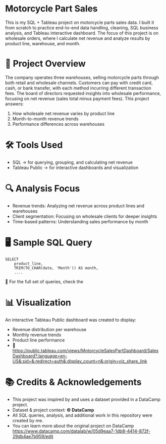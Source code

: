 # Motorcycle Part Sales
This is my SQL + Tableau project on motorcycle parts sales data. I built it from scratch to practice end-to-end data handling, cleaning, SQL business analysis, and Tableau interactive dashboard.  The focus of this project is on wholesale orders, where I calculate net revenue and analyze results by product line, warehouse, and month. 

# 📌 Project Overview
The company operates three warehouses, selling motorcycle parts through both retail and wholesale channels. Customers can pay with credit card, cash, or bank transfer, with each method incurring different transaction fees. The board of directors requested insights into wholesale performance, focusing on net revenue (sales total minus payment fees). This project answers:
1. How wholesale net revenue varies by product line
2. Month-to-month revenue trends
3. Performance differences across warehouses

# 🛠 Tools Used
- SQL → for querying, grouping, and calculating net revenue
- Tableau Public → for interactive dashboards and visualization

# 🔍 Analysis Focus
- Revenue trends: Analyzing net revenue across product lines and warehouses
- Client segmentation: Focusing on wholesale clients for deeper insights
- Time-based patterns: Understanding sales performance by month

# 🖥️ Sample SQL Query
```
SELECT 
    product_line,
    TRIM(TO_CHAR(date, 'Month')) AS month,
    ....
```
📂 For the full set of queries, check the
    
# 📊 Visualization
An interactive Tableau Public dashboard was created to display:
- Revenue distribution per warehouse
- Monthly revenue trends
- Product line performance
- 🔗 https://public.tableau.com/views/MotorcycleSalesPartDashboard/SalesDashboard?:language=en-US&:sid=&:redirect=auth&:display_count=n&:origin=viz_share_link

# 📚 Credits & Acknowledgements
- This project was inspired by and uses a dataset provided in a DataCamp project.
- Dataset & project context: **© DataCamp**
- All SQL queries, analysis, and additional work in this repository were created by me.
- You can learn more about the original project on DataCamp https://www.datacamp.com/datalab/w/05d9eaa7-1db8-4414-872f-29db4ae7b959/edit
